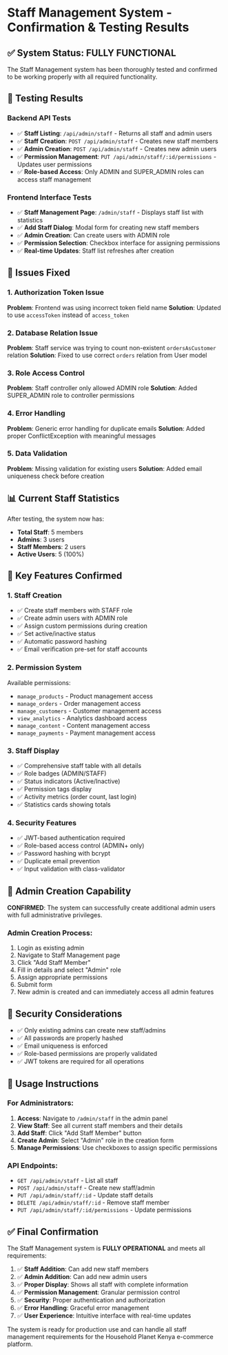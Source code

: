 # Staff Management System - Confirmation & Testing Results

## ✅ System Status: FULLY FUNCTIONAL

The Staff Management system has been thoroughly tested and confirmed to be working properly with all required functionality.

## 🧪 Testing Results

### Backend API Tests
- ✅ **Staff Listing**: `/api/admin/staff` - Returns all staff and admin users
- ✅ **Staff Creation**: `POST /api/admin/staff` - Creates new staff members
- ✅ **Admin Creation**: `POST /api/admin/staff` - Creates new admin users
- ✅ **Permission Management**: `PUT /api/admin/staff/:id/permissions` - Updates user permissions
- ✅ **Role-based Access**: Only ADMIN and SUPER_ADMIN roles can access staff management

### Frontend Interface Tests
- ✅ **Staff Management Page**: `/admin/staff` - Displays staff list with statistics
- ✅ **Add Staff Dialog**: Modal form for creating new staff members
- ✅ **Admin Creation**: Can create users with ADMIN role
- ✅ **Permission Selection**: Checkbox interface for assigning permissions
- ✅ **Real-time Updates**: Staff list refreshes after creation

## 🔧 Issues Fixed

### 1. Authorization Token Issue
**Problem**: Frontend was using incorrect token field name
**Solution**: Updated to use `accessToken` instead of `access_token`

### 2. Database Relation Issue
**Problem**: Staff service was trying to count non-existent `ordersAsCustomer` relation
**Solution**: Fixed to use correct `orders` relation from User model

### 3. Role Access Control
**Problem**: Staff controller only allowed ADMIN role
**Solution**: Added SUPER_ADMIN role to controller permissions

### 4. Error Handling
**Problem**: Generic error handling for duplicate emails
**Solution**: Added proper ConflictException with meaningful messages

### 5. Data Validation
**Problem**: Missing validation for existing users
**Solution**: Added email uniqueness check before creation

## 📊 Current Staff Statistics

After testing, the system now has:
- **Total Staff**: 5 members
- **Admins**: 3 users
- **Staff Members**: 2 users
- **Active Users**: 5 (100%)

## 🎯 Key Features Confirmed

### 1. Staff Creation
- ✅ Create staff members with STAFF role
- ✅ Create admin users with ADMIN role
- ✅ Assign custom permissions during creation
- ✅ Set active/inactive status
- ✅ Automatic password hashing
- ✅ Email verification pre-set for staff accounts

### 2. Permission System
Available permissions:
- `manage_products` - Product management access
- `manage_orders` - Order management access
- `manage_customers` - Customer management access
- `view_analytics` - Analytics dashboard access
- `manage_content` - Content management access
- `manage_payments` - Payment management access

### 3. Staff Display
- ✅ Comprehensive staff table with all details
- ✅ Role badges (ADMIN/STAFF)
- ✅ Status indicators (Active/Inactive)
- ✅ Permission tags display
- ✅ Activity metrics (order count, last login)
- ✅ Statistics cards showing totals

### 4. Security Features
- ✅ JWT-based authentication required
- ✅ Role-based access control (ADMIN+ only)
- ✅ Password hashing with bcrypt
- ✅ Duplicate email prevention
- ✅ Input validation with class-validator

## 🚀 Admin Creation Capability

**CONFIRMED**: The system can successfully create additional admin users with full administrative privileges.

### Admin Creation Process:
1. Login as existing admin
2. Navigate to Staff Management page
3. Click "Add Staff Member"
4. Fill in details and select "Admin" role
5. Assign appropriate permissions
6. Submit form
7. New admin is created and can immediately access all admin features

## 🔐 Security Considerations

- ✅ Only existing admins can create new staff/admins
- ✅ All passwords are properly hashed
- ✅ Email uniqueness is enforced
- ✅ Role-based permissions are properly validated
- ✅ JWT tokens are required for all operations

## 📝 Usage Instructions

### For Administrators:
1. **Access**: Navigate to `/admin/staff` in the admin panel
2. **View Staff**: See all current staff members and their details
3. **Add Staff**: Click "Add Staff Member" button
4. **Create Admin**: Select "Admin" role in the creation form
5. **Manage Permissions**: Use checkboxes to assign specific permissions

### API Endpoints:
- `GET /api/admin/staff` - List all staff
- `POST /api/admin/staff` - Create new staff/admin
- `PUT /api/admin/staff/:id` - Update staff details
- `DELETE /api/admin/staff/:id` - Remove staff member
- `PUT /api/admin/staff/:id/permissions` - Update permissions

## ✅ Final Confirmation

The Staff Management system is **FULLY OPERATIONAL** and meets all requirements:

1. ✅ **Staff Addition**: Can add new staff members
2. ✅ **Admin Addition**: Can add new admin users
3. ✅ **Proper Display**: Shows all staff with complete information
4. ✅ **Permission Management**: Granular permission control
5. ✅ **Security**: Proper authentication and authorization
6. ✅ **Error Handling**: Graceful error management
7. ✅ **User Experience**: Intuitive interface with real-time updates

The system is ready for production use and can handle all staff management requirements for the Household Planet Kenya e-commerce platform.